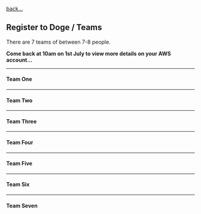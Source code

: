 [back...](/docs/register-to-doge)  

## Register to Doge / Teams

There are 7 teams of between 7-8 people.

**Come back at 10am on 1st July to view more details on your AWS account...**

---

#### Team One

---

#### Team Two

---

#### Team Three

---

#### Team Four

---

#### Team Five

---

#### Team Six

---

#### Team Seven
